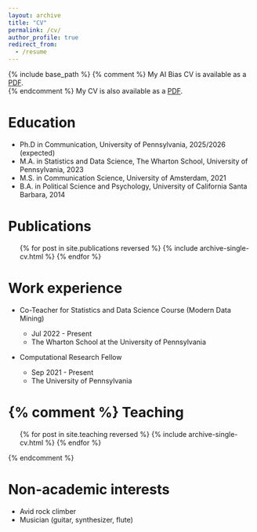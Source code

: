 ```yaml
---
layout: archive
title: "CV"
permalink: /cv/
author_profile: true
redirect_from:
  - /resume
---
```


{% include base_path %}
{% comment %} 
My AI Bias CV is available as a [PDF](/files/fasching-ai-resume.pdf). <br>
{% endcomment %}
My CV is also available as a [PDF](/files/fasching-ds-resume.pdf).

Education
======
* Ph.D in Communication, University of Pennsylvania, 2025/2026 (expected)
* M.A. in Statistics and Data Science, The Wharton School, University of Pennsylvania, 2023
* M.S. in Communication Science, University of Amsterdam, 2021
* B.A. in Political Science and Psychology, University of California Santa Barbara, 2014

Publications
======
  <ul>{% for post in site.publications reversed %}
    {% include archive-single-cv.html %}
  {% endfor %}</ul>

Work experience
======
* Co-Teacher for Statistics and Data Science Course (Modern Data Mining)
  * Jul 2022 - Present
  * The Wharton School at the University of Pennsylvania

* Computational Research Fellow
  * Sep 2021 - Present
  * The University of Pennsylvania

{% comment %} 
Teaching
======
  <ul>{% for post in site.teaching reversed %}
    {% include archive-single-cv.html %}
  {% endfor %}</ul>
{% endcomment %}

Non-academic interests
======
* Avid rock climber
* Musician (guitar, synthesizer, flute)

